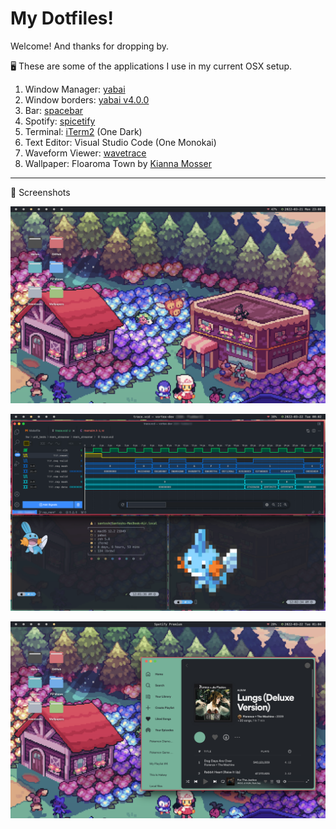# My Dotfiles!

Welcome! And thanks for dropping by. 

🖥 These are some of the applications I use in my current OSX setup.

1. Window Manager: [yabai](https://github.com/koekeishiya/yabai)
2. Window borders: [yabai v4.0.0](https://github.com/koekeishiya/yabai/blob/master/CHANGELOG.md)
3. Bar: [spacebar](https://github.com/cmacrae/spacebar)
4. Spotify: [spicetify](https://github.com/spicetify/spicetify-cli)
5. Terminal: [iTerm2](https://iterm2.com) (One Dark)
6. Text Editor: Visual Studio Code (One Monokai)
7. Waveform Viewer: [wavetrace](https://www.wavetrace.io)
7. Wallpaper: Floaroma Town by [Kianna Mosser](https://www.inprnt.com/gallery/kianamosser/)
---
📸 Screenshots

![Wallpaper](/Pictures/Screenshots/unixporn/desktop.png)

![Workflow](/Pictures/Screenshots/unixporn/workflow.png)

![Spotify](/Pictures/Screenshots/unixporn/spotify.png)




